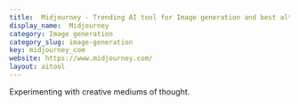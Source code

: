 ```yaml
---
title:  Midjourney - Trending AI tool for Image generation and best alternatives
display_name:  Midjourney
category: Image generation
category_slug: image-generation
key: midjourney_com
website: https://www.midjourney.com/
layout: aitool
---
```


Experimenting with creative mediums of thought.
